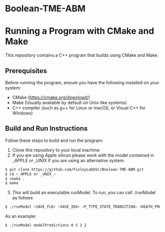 # Boolean-TME-ABM


# Running a Program with CMake and Make

This repository contains a C++ program that builds using CMake and Make. 


## Prerequisites

Before running the program, ensure you have the following installed on your system:

- CMake (https://cmake.org/download/)
- Make (Usually available by default on Unix-like systems)
- C++ compiler (such as g++ for Linux or macOS, or Visual C++ for Windows)

## Build and Run Instructions

Follow these steps to build and run the program:

1. Clone this repository to your local machine:
2. If you are using Apple silicon please work with the model contained in _APPLE or _UNIX if you are using an alternative system. 


```bash
$ git clone https://github.com/FinleyLabUSC/Boolean-TME-ABM.git
$ cd <_APPLE or _UNIX_>
$ cmake .
$ make 

```
 
3. This will build an executable runModel. To run, you can call ./runModel as follows

```bash
$ ./runModel <SAVE_FLD> <SAVE_IDX> <P_TYPE_STATE_TRANSITION> <DEATH_PROBABILITY_FACTOR> <KILL_PROBABILITY_FACTOR>
```
As an example:
```bash
$ ./runModel modelPredictions 0 3 2 2
```
